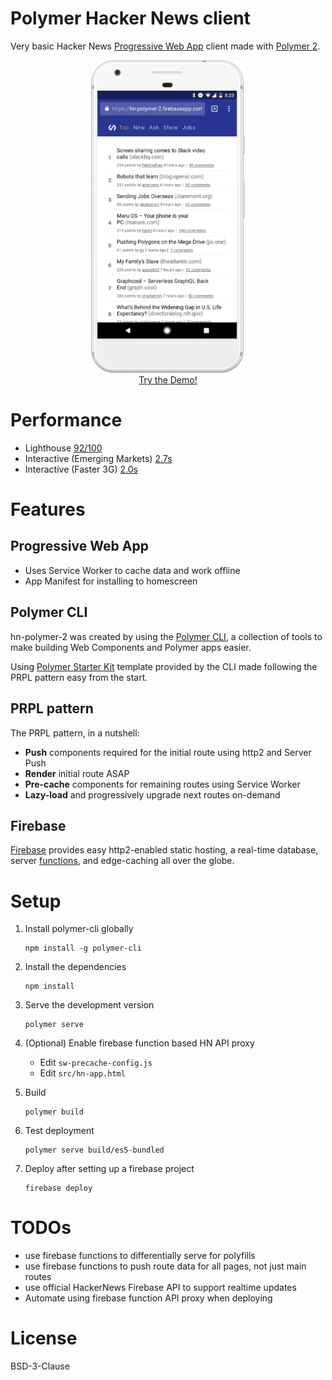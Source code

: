 # Polymer Hacker News client

Very basic Hacker News [Progressive Web App](https://developers.google.com/web/progressive-web-apps/) client made with [Polymer 2](https://www.polymer-project.org).


<p align="center">
  <a href="https://hn-polymer-2.firebaseapp.com" rel="noopener" target="_blank">
    <img alt="Demo Screenshot" src="hn-polymer.png" height="500">
  <br>
  Try the Demo!
  </a>
</p>

# Performance
- Lighthouse [92/100](https://www.webpagetest.org/lighthouse.php?test=170516_F6_82399308fdbe29d39cd297ee0960a062&run=3)
- Interactive (Emerging Markets) [2.7s](https://www.webpagetest.org/result/170516_F6_82399308fdbe29d39cd297ee0960a062/)
- Interactive (Faster 3G) [2.0s](https://www.webpagetest.org/result/170516_WW_6bbab2960100313ae75052346ca7efad/)

# Features
## Progressive Web App
- Uses Service Worker to cache data and work offline
- App Manifest for installing to homescreen

## Polymer CLI
hn-polymer-2 was created by using the [Polymer CLI](https://www.polymer-project.org/2.0/docs/tools/polymer-cli), a collection of tools to make building Web Components and Polymer apps easier.

Using [Polymer Starter Kit](https://github.com/PolymerElements/polymer-starter-kit) template provided by the CLI made following the PRPL pattern easy from the start.
## PRPL pattern
The PRPL pattern, in a nutshell:

- **Push** components required for the initial route using http2 and Server Push
- **Render** initial route ASAP
- **Pre-cache** components for remaining routes using Service Worker
- **Lazy-load** and progressively upgrade next routes on-demand

## Firebase
[Firebase](https://firebase.google.com/docs/hosting/) provides easy http2-enabled static hosting, a real-time database, server [functions](https://firebase.google.com/docs/functions/), and edge-caching all over the globe.

# Setup
1. Install polymer-cli globally
    ```
    npm install -g polymer-cli
    ```

1. Install the dependencies
    ```
    npm install
    ```
1. Serve the development version
    ```
    polymer serve
    ```
1. (Optional) Enable firebase function based HN API proxy
    - Edit `sw-precache-config.js`
    - Edit `src/hn-app.html`
1. Build
    ```
    polymer build
    ```
1. Test deployment
    ```
    polymer serve build/es5-bundled
    ```
1. Deploy after setting up a firebase project
    ```
    firebase deploy
    ```

# TODOs
- use firebase functions to differentially serve for polyfills
- use firebase functions to push route data for all pages, not just main routes
- use official HackerNews Firebase API to support realtime updates
- Automate using firebase function API proxy when deploying

# License
BSD-3-Clause
